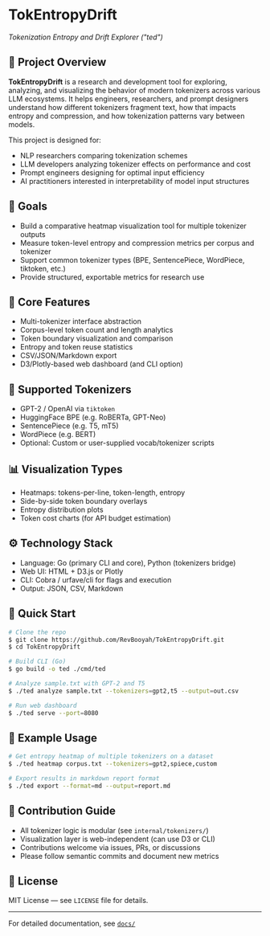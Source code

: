 # TokEntropyDrift

*Tokenization Entropy and Drift Explorer ("ted")*

## 📌 Project Overview

**TokEntropyDrift** is a research and development tool for exploring, analyzing, and visualizing the behavior of modern tokenizers across various LLM ecosystems. It helps engineers, researchers, and prompt designers understand how different tokenizers fragment text, how that impacts entropy and compression, and how tokenization patterns vary between models.

This project is designed for:

* NLP researchers comparing tokenization schemes
* LLM developers analyzing tokenizer effects on performance and cost
* Prompt engineers designing for optimal input efficiency
* AI practitioners interested in interpretability of model input structures

## 🎯 Goals

* Build a comparative heatmap visualization tool for multiple tokenizer outputs
* Measure token-level entropy and compression metrics per corpus and tokenizer
* Support common tokenizer types (BPE, SentencePiece, WordPiece, tiktoken, etc.)
* Provide structured, exportable metrics for research use

## 🧩 Core Features

* Multi-tokenizer interface abstraction
* Corpus-level token count and length analytics
* Token boundary visualization and comparison
* Entropy and token reuse statistics
* CSV/JSON/Markdown export
* D3/Plotly-based web dashboard (and CLI option)

## 🧠 Supported Tokenizers

* GPT-2 / OpenAI via `tiktoken`
* HuggingFace BPE (e.g. RoBERTa, GPT-Neo)
* SentencePiece (e.g. T5, mT5)
* WordPiece (e.g. BERT)
* Optional: Custom or user-supplied vocab/tokenizer scripts

## 📊 Visualization Types

* Heatmaps: tokens-per-line, token-length, entropy
* Side-by-side token boundary overlays
* Entropy distribution plots
* Token cost charts (for API budget estimation)

## ⚙️ Technology Stack

* Language: Go (primary CLI and core), Python (tokenizers bridge)
* Web UI: HTML + D3.js or Plotly
* CLI: Cobra / urfave/cli for flags and execution
* Output: JSON, CSV, Markdown

## 🚀 Quick Start

```bash
# Clone the repo
$ git clone https://github.com/RevBooyah/TokEntropyDrift.git
$ cd TokEntropyDrift

# Build CLI (Go)
$ go build -o ted ./cmd/ted

# Analyze sample.txt with GPT-2 and T5
$ ./ted analyze sample.txt --tokenizers=gpt2,t5 --output=out.csv

# Run web dashboard
$ ./ted serve --port=8080
```

## 📁 Example Usage

```bash
# Get entropy heatmap of multiple tokenizers on a dataset
$ ./ted heatmap corpus.txt --tokenizers=gpt2,spiece,custom

# Export results in markdown report format
$ ./ted export --format=md --output=report.md
```

## 🤝 Contribution Guide

* All tokenizer logic is modular (see `internal/tokenizers/`)
* Visualization layer is web-independent (can use D3 or CLI)
* Contributions welcome via issues, PRs, or discussions
* Please follow semantic commits and document new metrics

## 📝 License

MIT License — see `LICENSE` file for details.

---

For detailed documentation, see [`docs/`](./docs/)
